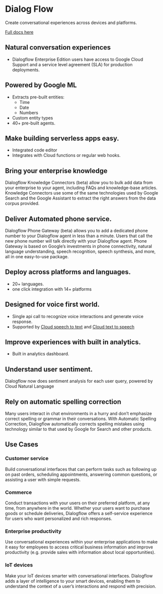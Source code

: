 # Dialog Flow
Create conversational experiences across devices and platforms.

[Full docs here](https://cloud.google.com/dialogflow/)

## Natural conversation experiences
* Dialogflow Enterprise Edition users have access to Google Cloud Support and a service level agreement (SLA) for production deployments.

## Powered by Google ML
* Extracts pre-built entities:
    * Time
    * Date
    * Numbers
* Custom entity types
* 40+ pre-built agents.

## Make building serverless apps easy.
* Integrated code editor
* Integrates with Cloud functions or regular web hooks.

## Bring your enterprise knowledge
Dialogflow Knowledge Connectors (beta) allow you to bulk add data from your enterprise to your agent, including FAQs and knowledge-base articles. Knowledge Connectors use some of the same technologies used by Google Search and the Google Assistant to extract the right answers from the data corpus provided.

## Deliver Automated phone service.
Dialogflow Phone Gateway (beta) allows you to add a dedicated phone number to your Dialogflow agent in less than a minute. Users that call the new phone number will talk directly with your Dialogflow agent. Phone Gateway is based on Google’s investments in phone connectivity, natural language understanding, speech recognition, speech synthesis, and more, all in one easy-to-use package.

## Deploy across platforms and languages.
* 20+ languages.
* one click integration with 14+ platforms

## Designed for voice first world.
* Single api call to recognize voice interactions and generate voice response.
* Supported by [Cloud speech to text](../speech_to_text/speech_to_text.md) and [Cloud text to speech](../text_to_speech/text_to_speech.md)

## Improve experiences with built in analytics.
* Built in analytics dashboard.

## Understand user sentiment.
Dialogflow now does sentiment analysis for each user query, powered by Cloud Natural Language

## Rely on automatic spelling correction
Many users interact in chat environments in a hurry and don’t emphasize correct spelling or grammar in their conversations. With Automatic Spelling Correction, Dialogflow automatically corrects spelling mistakes using technology similar to that used by Google for Search and other products.


## Use Cases

### Customer service
Build conversational interfaces that can perform tasks such as following up on past orders, scheduling appointments, answering common questions, or assisting a user with simple requests.


### Commerce
Conduct transactions with your users on their preferred platform, at any time, from anywhere in the world. Whether your users want to purchase goods or schedule deliveries, Dialogflow offers a self-service experience for users who want personalized and rich responses.


### Enterprise productivity
Use conversational experiences within your enterprise applications to make it easy for employees to access critical business information and improve productivity (e.g. provide sales with information about local opportunities).


### IoT devices
Make your IoT devices smarter with conversational interfaces. Dialogflow adds a layer of intelligence to your smart devices, enabling them to understand the context of a user’s interactions and respond with precision.

